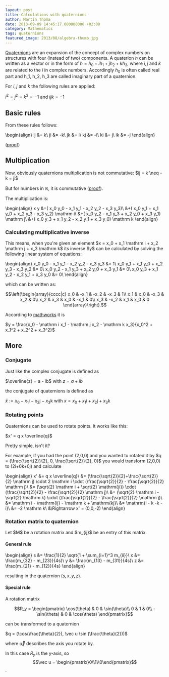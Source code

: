 ```yaml
---
layout: post
title: Calculations with quaternions
author: Martin Thoma
date: 2013-09-09 14:45:17.000000000 +02:00
category: Mathematics
tags: quaternions
featured_image: 2013/08/algebra-thumb.jpg
---
```

<a href="https://en.wikipedia.org/wiki/Quaternion">Quaternions</a> are an expansion of the concept of complex numbers on structures with four (instead of two) components. A quaterion $h$ can be written as a vector or in the form of $h = h_0 + ih_1 + j h_2 + kh_3$, where $i, j$ and $k$ are related to the $i$ in complex numbers. Accordingly $h_0$ is often called real part and h_1, h_2, h_3 are called imaginary part of a quaternion. 

For $i, j$ and $k$ the following rules are applied:

$i^2 = j^2 = k^2 = -1$
and
$ijk=-1$

<h2>Basic rules</h2>
From these rules follows:

\begin{align} ij &= k\\ ji &= -k\\ jk &= i\\ kj &= -i\\ ki &= j\\ ik &= -j \end{align}

(<a href="http://math.stackexchange.com/q/487245/6876">proof</a>)

<h2>Multiplication</h2>
Now, obviously quaternions multiplication is not commutative: $ij = k \neq -k = ji$

But for numbers in $\mathbb{R}$, it is commutative (<a href="http://math.stackexchange.com/q/488271/6876">proof</a>).

The multiplication is:

\begin{align}
x  y 
&=( x_0 y_0 - x_1 y_1 - x_2 y_2 - x_3 y_3)\\
&+( x_0 y_1 + x_1 y_0 + x_2 y_3 - x_3 y_2) \mathrm i\\
&+( x_0 y_2 - x_1 y_3 + x_2 y_0 + x_3 y_1) \mathrm j\\
&+( x_0 y_3 + x_1 y_2 - x_2 y_1 + x_3 y_0) \mathrm k
\end{align}

<h3>Calculating multiplicative inverse</h3>
This means, when you're given an element $x = x_0 + x_1 \mathrm i + x_2 \mathrm j + x_3 \mathrm k$ its inverse $y$ can be calculated by solving the following linear system of equations:

\begin{align}
x_0 y_0 - x_1 y_1 - x_2 y_2 - x_3 y_3 &= 1\\
x_0 y_1 + x_1 y_0 + x_2 y_3 - x_3 y_2 &= 0\\
x_0 y_2 - x_1 y_3 + x_2 y_0 + x_3 y_1 &= 0\\ 
x_0 y_3 + x_1 y_2 - x_2 y_1 + x_3 y_0 &= 0\\
\end{align}

which can be written as:

$$\left(\begin{array}{cccc|c} 
    x_0 & -x_1 & -x_2 & -x_3 & 1\\
    x_1 &  x_0 & -x_3 &  x_2 & 0\\
    x_2 &  x_3 &  x_0 & -x_1 & 0\\
    x_3 & -x_2 &  x_1 &  x_0 & 0
  \end{array}\right).$$

According to <a href="http://www.mathworks.de/de/help/aeroblks/quaternioninverse.html">mathworks</a> it is 

$y = \frac{x_0 - \mathrm i x_1 - \mathrm j x_2 - \mathrm k x_3}{x_0^2 + x_1^2 + x_2^2 + x_3^2}$

<h2>More</h2>
<h3>Conjugate</h3>
Just like the complex conjugate is defined as

$\overline{z} = a - ib$ with $z=a+ib$

the conjugate of quaternions is defined as

$\bar x := x_0-x_1\mathrm i-x_2\mathrm j-x_3\mathrm k$ with $x=x_0+x_1\mathrm i+x_2\mathrm j+x_3\mathrm k$

<h3>Rotating points</h3>
Quaternions can be used to rotate points. It works like this:

$x' = q x \overline{q}$

Pretty simple, isn't it?

For example, if you had the point (2,0,0) and you wanted to rotated it by $q = (\frac{\sqrt{2}}{2}, 0, \frac{\sqrt{2}}{2}, 0)$ you would transform (2,0,0) to (2i+0k+0j) and calculate

\begin{align}
x' &= q x \overline{q}\\
&= (\frac{\sqrt{2}}{2}+\frac{\sqrt{2}}{2} \mathrm j) \cdot 2 \mathrm i \cdot (\frac{\sqrt{2}}{2} - \frac{\sqrt{2}}{2} \mathrm j)\\
&= (\sqrt{2} \mathrm i + \sqrt{2} \mathrm{ji}) \cdot (\frac{\sqrt{2}}{2} - \frac{\sqrt{2}}{2} \mathrm j)\\
&= (\sqrt{2} \mathrm i - \sqrt{2} \mathrm k) \cdot (\frac{\sqrt{2}}{2} - \frac{\sqrt{2}}{2} \mathrm j)\\
&= \mathrm i - \mathrm{ij} - \mathrm k + \mathrm{kj}\\
&= \mathrm{i - k -k - i}\\
&= -2 \mathrm k\\
&\Rightarrow x' = (0,0,-2)
\end{align}

<h3>Rotation matrix to quaternion</h3>
Let $M$ be a rotation matrix and $m_{ij}$ be an entry of this matrix.

<h4>General rule</h4>

\begin{align}
s &= \frac{1}{2} \sqrt{1 + \sum_{i=1}^3 m_{ii}}\\
x &= \frac{m_{32} - m_{23}}{4s}\\
y &= \frac{m_{13} - m_{31}}{4s}\\
z &= \frac{m_{21} - m_{12}}{4s}
\end{align}

resulting in the quaternion $(s, x, y, z)$.

<h4>Special rule</h4>
A rotation matrix

$$R_y = \begin{pmatrix}
\cos(\theta)  & 0 & \sin(\theta)\\
0             & 1 & 0\\
-\sin(\theta) & 0 & \cos(\theta)
\end{pmatrix}$$

can be transformed to a quaternion

$q = (\cos(\frac{\theta}{2}), \vec u \sin (\frac{\theta}{2}))$

where $\vec u$ describes the axis you rotate by.

In this case $R_y$ is the y-axis, so
$$\vec u = \begin{pmatrix}0\\1\\0\end{pmatrix}$$.

